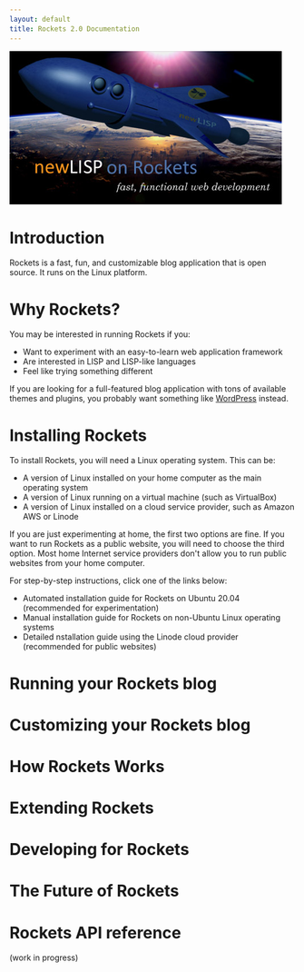 ```yaml
---
layout: default
title: Rockets 2.0 Documentation
---
```


![Rockets Logo](images/newlisp-rockets-picture-small.jpg)


# Introduction

Rockets is a fast, fun, and customizable blog application that is open source. It runs on the Linux platform.

# Why Rockets?

You may be interested in running Rockets if you:

* Want to experiment with an easy-to-learn web application framework
* Are interested in LISP and LISP-like languages
* Feel like trying something different

If you are looking for a full-featured blog application with tons of available themes and plugins, you probably want something like 
[WordPress](wordpress.org) instead.

# Installing Rockets

To install Rockets, you will need a Linux operating system. This can be:

* A version of Linux installed on your home computer as the main operating system
* A version of Linux running on a virtual machine (such as VirtualBox)
* A version of Linux installed on a cloud service provider, such as Amazon AWS or Linode

If you are just experimenting at home, the first two options are fine. If you want to run Rockets as a public website, you will need to 
choose the third option. Most home Internet service providers don't allow you to run public websites from your home computer.

For step-by-step instructions, click one of the links below:

* Automated installation guide for Rockets on Ubuntu 20.04 (recommended for experimentation)
* Manual installation guide for Rockets on non-Ubuntu Linux operating systems 
* Detailed nstallation guide using the Linode cloud provider (recommended for public websites)


# Running your Rockets blog

# Customizing your Rockets blog

# How Rockets Works

# Extending Rockets

# Developing for Rockets

# The Future of Rockets

# Rockets API reference

(work in progress)
